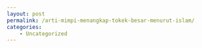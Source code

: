 ```yaml
---
layout: post
permalink: /arti-mimpi-menangkap-tokek-besar-menurut-islam/
categories:
    - Uncategorized
---
```


